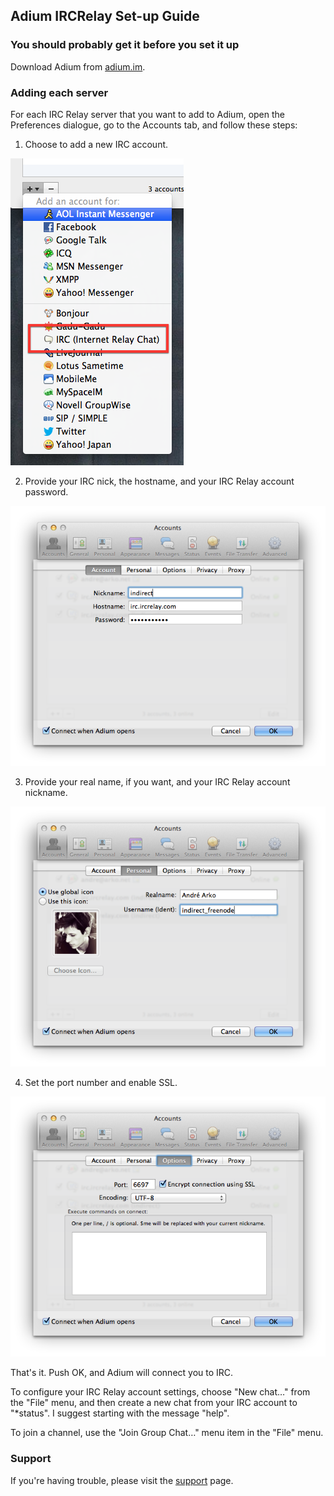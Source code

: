 ## Adium IRCRelay Set-up Guide

### You should probably get it before you set it up

Download Adium from [adium.im](http://adium.im).

### Adding each server

For each IRC Relay server that you want to add to Adium, open the Preferences dialogue, go to the Accounts tab, and follow these steps:

1. Choose to add a new IRC account.

![add irc](1-add-irc.png)

2. Provide your IRC nick, the hostname, and your IRC Relay account password.

![login info](2-login-info.png)

3. Provide your real name, if you want, and your IRC Relay account nickname.

![set name](3-set-name.png)

4. Set the port number and enable SSL.

![port and ssl](4-port-and-ssl.png)

That's it. Push OK, and Adium will connect you to IRC.

To configure your IRC Relay account settings, choose "New chat…" from the "File" menu, and then create a new chat from your IRC account to "*status". I suggest starting with the message "help".

To join a channel, use the "Join Group Chat…" menu item in the "File" menu.

### Support

If you're having trouble, please visit the [support](https://www.ircrelay.com/support) page.
